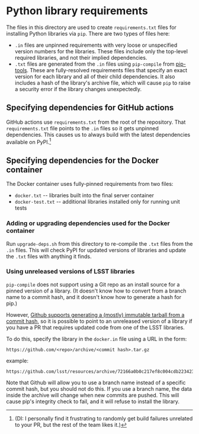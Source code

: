 # Python library requirements

The files in this directory are used to create `requirements.txt` files for installing Python libraries via `pip`.
There are two types of files here:
* `.in` files are unpinned requirements with very loose or unspecified version numbers for the libraries.
These files include only the top-level required libraries, and not their implied dependencies.
* `.txt` files are generated from the `.in` files using `pip-compile` from [pip-tools](https://github.com/jazzband/pip-tools).
These are fully-resolved requirements files that specify an exact version for each library and all of their child dependencies.
It also includes a hash of the library's archive file, which will cause `pip` to raise a security error if the library changes unexpectedly.

## Specifying dependencies for GitHub actions
GitHub actions use `requirements.txt` from the root of the repository.
That `requirements.txt` file points to the `.in` files so it gets unpinned dependencies.
This causes us to always build with the latest dependencies available on PyPI.[^1]

[^1]: (DI: I personally find it frustrating to randomly get build failures unrelated to your PR, but the rest of the team likes it.)

## Specifying dependencies for the Docker container
The Docker container uses fully-pinned requirements from two files:
* `docker.txt` -- libraries built into the final server container
* `docker-test.txt` -- additional libraries installed only for running unit tests

### Adding or upgrading dependencies used for the Docker container
Run `upgrade-deps.sh` from this directory to re-compile the `.txt` files from the `.in` files.
This will check PyPI for updated versions of libraries and update the `.txt` files with anything it finds.

### Using unreleased versions of LSST libraries
`pip-compile` does not support using a Git repo as an install source for a pinned version of a library.
(It doesn't know how to convert from a branch name to a commit hash, and it doesn't know how to generate a hash for pip.)

However, [Github supports generating a (mostly) immutable tarball from a commit hash](https://docs.github.com/en/repositories/working-with-files/using-files/downloading-source-code-archives#source-code-archive-urls),
so it is possible to point to an unreleased version of a library if you have a PR that requires updated code from one of the LSST libraries.

To do this, specify the library in the `docker.in` file using a URL in the form:
```
https://github.com/<repo>/archive/<commit hash>.tar.gz
```
example:
```
https://github.com/lsst/resources/archive/72166a0b0c217ef8c004cdb223423833a5fdfe88.tar.gz
```

Note that Github will allow you to use a branch name instead of a specific commit hash, but you should not do this.
If you use a branch name, the data inside the archive will change when new commits are pushed.
This will cause pip's integrity check to fail, and it will refuse to install the library.
